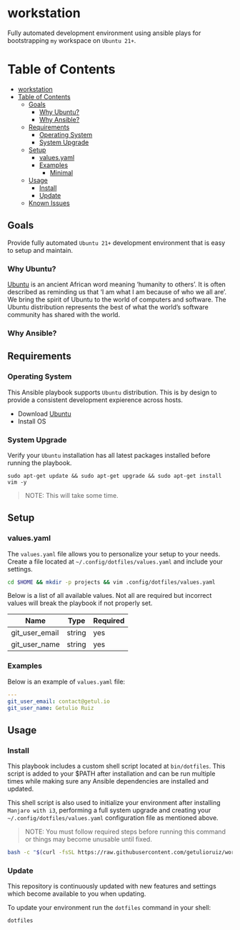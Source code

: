 # workstation

Fully automated development environment using ansible plays for bootstrapping `my` workspace on `Ubuntu 21+`.

# Table of Contents

- [workstation](#workstation)
- [Table of Contents](#table-of-contents)
  - [Goals](#goals)
    - [Why Ubuntu?](#why-ubuntu)
    - [Why Ansible?](#why-ansible)
  - [Requirements](#requirements)
    - [Operating System](#operating-system)
    - [System Upgrade](#system-upgrade)
  - [Setup](#setup)
    - [values.yaml](#valuesyaml)
    - [Examples](#examples)
      - [Minimal](#minimal)
  - [Usage](#usage)
    - [Install](#install)
    - [Update](#update)
  - [Known Issues](#known-issues)


## Goals

Provide fully automated `Ubuntu 21+` development environment that is easy to setup and maintain.


### Why Ubuntu?

[Ubuntu](https://ubuntu.com/about) is an ancient African word meaning ‘humanity to others’. It is often described as reminding us that ‘I am what I am because of who we all are’. We bring the spirit of Ubuntu to the world of computers and software. The Ubuntu distribution represents the best of what the world’s software community has shared with the world.

### Why Ansible?


## Requirements


### Operating System

This Ansible playbook supports `Ubuntu` distribution. This is by design to provide a consistent development expierence across hosts.

- Download [Ubuntu](https://ubuntu.com/download/desktop)
- Install OS


### System Upgrade

Verify your `Ubuntu` installation has all latest packages installed before running the playbook.

```
sudo apt-get update && sudo apt-get upgrade && sudo apt-get install vim -y
```

> NOTE: This will take some time.


## Setup

### values.yaml

The `values.yaml` file allows you to personalize your setup to your needs. Create a file located at `~/.config/dotfiles/values.yaml` and include your settings.

```bash
cd $HOME && mkdir -p projects && vim .config/dotfiles/values.yaml
```

Below is a list of all available values. Not all are required but incorrect values will break the playbook if not properly set.

| Name                  | Type                                | Required |
| -------------------   | ----------------------------------- | -------- |
| git_user_email        | string                              | yes      |
| git_user_name         | string                              | yes      |


### Examples

Below is an example of `values.yaml` file:

```yaml
---
git_user_email: contact@getul.io
git_user_name: Getulio Ruiz
```

## Usage

### Install

This playbook includes a custom shell script located at `bin/dotfiles`. This script is added to your $PATH after installation and can be run multiple times while making sure any Ansible dependencies are installed and updated.

This shell script is also used to initialize your environment after installing `Manjaro with i3`, performing a full system upgrade and creating your `~/.config/dotfiles/values.yaml` configuration file as mentioned above.

> NOTE: You must follow required steps before running this command or things may become unusable until fixed.

```bash
bash -c "$(curl -fsSL https://raw.githubusercontent.com/getulioruiz/workstation/main/bin/dotfiles)"
```

### Update

This repository is continuously updated with new features and settings which become available to you when updating.

To update your environment run the `dotfiles` command in your shell:

```bash
dotfiles
```

